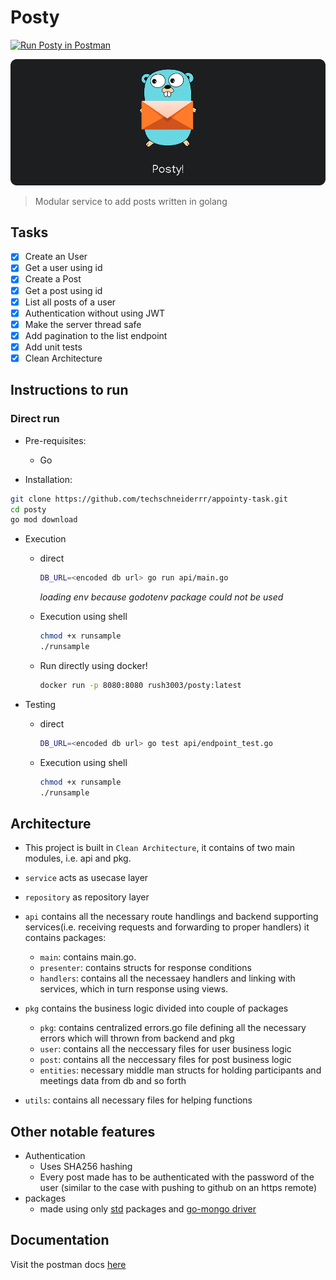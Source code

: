 # Posty

[![Run Posty in Postman](https://run.pstmn.io/button.svg)](https://documenter.getpostman.com/view/11033610/UV5RkKR6)

![posty cover](/assets/cover.png)

> Modular service to add posts written in golang

## Tasks

- [x] Create an User
- [x] Get a user using id
- [x] Create a Post
- [x] Get a post using id
- [x] List all posts of a user
- [x] Authentication without using JWT
- [x] Make the server thread safe
- [x] Add pagination to the list endpoint
- [x] Add unit tests
- [x] Clean Architecture

## Instructions to run

### Direct run

- Pre-requisites:

  - Go

- Installation:

```bash
git clone https://github.com/techschneiderrr/appointy-task.git
cd posty
go mod download
```

- Execution

  - direct

    ```bash
    DB_URL=<encoded db url> go run api/main.go
    ```

    _loading env because godotenv package could not be used_

  - Execution using shell

    ```bash
    chmod +x runsample
    ./runsample
    ```

  - Run directly using docker!

    ```bash
    docker run -p 8080:8080 rush3003/posty:latest
    ```

- Testing

  - direct

    ```bash
    DB_URL=<encoded db url> go test api/endpoint_test.go
    ```

  - Execution using shell

    ```bash
    chmod +x runsample
    ./runsample
    ```

## Architecture

- This project is built in `Clean Architecture`, it contains of two main modules, i.e. api and pkg.

- `service` acts as usecase layer

- `repository` as repository layer

- `api` contains all the necessary route handlings and backend supporting services(i.e. receiving requests and forwarding to proper handlers) it contains packages:
  - `main`: contains main.go.
  - `presenter`: contains structs for response conditions
  - `handlers`: contains all the necessaey handlers and linking with services, which in turn response using views.
- `pkg` contains the business logic divided into couple of packages
  - `pkg`: contains centralized errors.go file defining all the necessary errors which will thrown from backend and pkg
  - `user`: contains all the neccessary files for user business logic
  - `post`: contains all the neccessary files for post business logic
  - `entities`: necessary middle man structs for holding participants and meetings data from db and so forth
- `utils`: contains all necessary files for helping functions

## Other notable features

- Authentication
  - Uses SHA256 hashing
  - Every post made has to be authenticated with the password of the user (similar to the case with pushing to github on an https remote)
- packages
  - made using only [std](https://pkg.go.dev/std) packages and [go-mongo driver](go.mongodb.org/mongo-driver)

## Documentation

Visit the postman docs [here](https://documenter.getpostman.com/view/11033610/UV5RkKR6)
